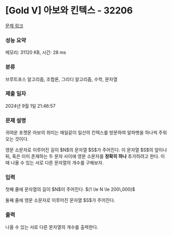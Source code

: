 # [Gold V] 아보와 킨텍스 - 32206 

[문제 링크](https://www.acmicpc.net/problem/32206) 

### 성능 요약

메모리: 31120 KB, 시간: 28 ms

### 분류

브루트포스 알고리즘, 조합론, 그리디 알고리즘, 수학, 문자열

### 제출 일자

2024년 9월 1일 21:46:57

### 문제 설명

<p>귀여운 포켓몬 아보의 취미는 매일같이 일산의 킨텍스를 방문하여 알파벳을 하나씩 주워 오는 것이다.</p>

<p>영문 소문자로 이루어진 길이 $N$의 문자열 $S$가 주어진다. 이 문자열 $S$의 앞이나 뒤, 혹은 이미 존재하는 두 문자 사이에 영문 소문자를 <strong>정확히 하나</strong> 추가하려고 한다. 이때 나올 수 있는 서로 다른 문자열의 개수를 구해보자.</p>

### 입력 

 <p>첫째 줄에 문자열의 길이 $N$이 주어진다. $(1 \le N \le 200\,000)$</p>

<p>둘째 줄에 영문 소문자로 이루어진 문자열 $S$가 주어진다.</p>

### 출력 

 <p>나올 수 있는 서로 다른 문자열의 개수를 출력한다.</p>

